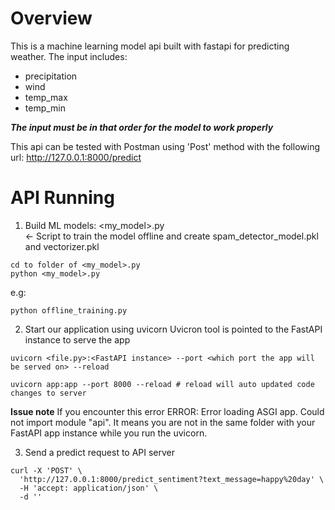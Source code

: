 # Overview
This is a machine learning model api built with fastapi for predicting weather. The input includes:
* precipitation
* wind
* temp_max
* temp_min

***The input must be in that order for the model to work properly***

This api can be tested with Postman using 'Post' method with the following url: http://127.0.0.1:8000/predict

# API Running
1. Build ML models:
<my_model>.py                 
<- Script to train the model offline and create spam_detector_model.pkl and vectorizer.pkl

```
cd to folder of <my_model>.py
python <my_model>.py
```
e.g: 
```
python offline_training.py
```
2. Start our application using uvicorn Uvicron tool is pointed to the FastAPI instance to serve the app

```
uvicorn <file.py>:<FastAPI instance> --port <which port the app will be served on> --reload

uvicorn app:app --port 8000 --reload # reload will auto updated code changes to server
```

**Issue note**
If you encounter this error ERROR: Error loading ASGI app. Could not import module "api". It means you are not in the same folder with your FastAPI app instance while you run the uvicorn.

3. Send a predict request to API server
```
curl -X 'POST' \
  'http://127.0.0.1:8000/predict_sentiment?text_message=happy%20day' \
  -H 'accept: application/json' \
  -d ''
```




```

